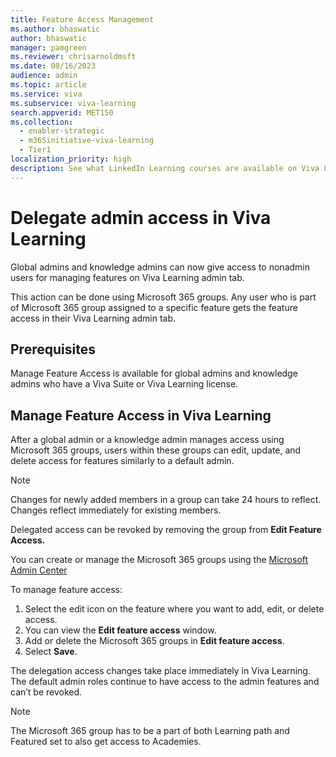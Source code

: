 ```yaml
---
title: Feature Access Management
ms.author: bhaswatic
author: bhaswatic
manager: pamgreen
ms.reviewer: chrisarnoldmsft
ms.date: 08/16/2023
audience: admin
ms.topic: article
ms.service: viva
ms.subservice: viva-learning
search.appverid: MET150
ms.collection:
  - enabler-strategic
  - m365initiative-viva-learning
  - Tier1
localization_priority: high
description: See what LinkedIn Learning courses are available on Viva Learning without a premium LinkedIn subscription.
---
```


# Delegate admin access in Viva Learning


Global admins and knowledge admins can now give access to nonadmin users for managing features on Viva Learning admin tab.

This action can be done using Microsoft 365 groups. Any user who is part of Microsoft 365 group assigned to a specific feature gets the feature access in their Viva Learning admin tab.

## Prerequisites

Manage Feature Access is available for global admins and knowledge admins who have a Viva Suite or Viva Learning license.

## Manage Feature Access in Viva Learning

After a global admin or a knowledge admin manages access using Microsoft 365 groups, users within these groups can edit, update, and delete access for features similarly to a default admin.

> [!NOTE]
> Changes for newly added members in a group can take 24 hours to reflect. Changes reflect immediately for existing members.

Delegated access can be revoked by removing the group from **Edit Feature Access.**

You can create or manage the Microsoft 365 groups using the [Microsoft Admin Center](https://learn.microsoft.com/microsoft-365/admin/create-groups/manage-groups?view=o365-worldwide)

To manage feature access:

1. Select the edit icon on the feature where you want to add, edit, or delete access.
2. You can view the **Edit feature access** window.
3. Add or delete the Microsoft 365 groups in **Edit feature access**.
4. Select **Save**.

The delegation access changes take place immediately in Viva Learning. The default admin roles continue to have access to the admin features and can’t be revoked.

> [!NOTE]
> The Microsoft 365 group has to be a part of both Learning path and Featured set to also get access to Academies.
